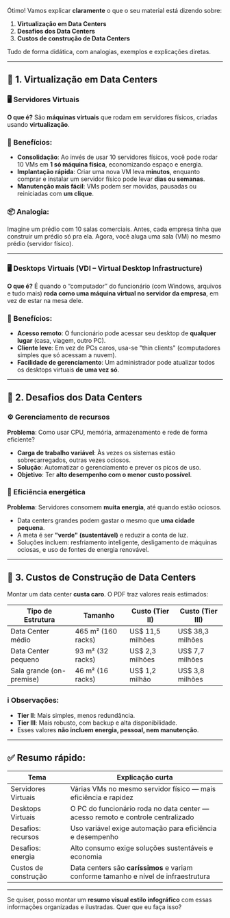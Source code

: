 Ótimo! Vamos explicar **claramente** o que o seu material está dizendo sobre:

1. **Virtualização em Data Centers**
2. **Desafios dos Data Centers**
3. **Custos de construção de Data Centers**

Tudo de forma didática, com analogias, exemplos e explicações diretas.

---

## 🔹 1. **Virtualização em Data Centers**

### 🖥 **Servidores Virtuais**

**O que é?**
São **máquinas virtuais** que rodam em servidores físicos, criadas usando **virtualização**.

### 🧩 Benefícios:

* **Consolidação**: Ao invés de usar 10 servidores físicos, você pode rodar 10 VMs em **1 só máquina física**, economizando espaço e energia.
* **Implantação rápida**: Criar uma nova VM leva **minutos**, enquanto comprar e instalar um servidor físico pode levar **dias ou semanas**.
* **Manutenção mais fácil**: VMs podem ser movidas, pausadas ou reiniciadas com **um clique**.

### 📦 Analogia:

Imagine um prédio com 10 salas comerciais. Antes, cada empresa tinha que construir um prédio só pra ela. Agora, você aluga uma sala (VM) no mesmo prédio (servidor físico).

---

### 🖥 **Desktops Virtuais (VDI – Virtual Desktop Infrastructure)**

**O que é?**
É quando o “computador” do funcionário (com Windows, arquivos e tudo mais) **roda como uma máquina virtual no servidor da empresa**, em vez de estar na mesa dele.

### 🧩 Benefícios:

* **Acesso remoto**: O funcionário pode acessar seu desktop de **qualquer lugar** (casa, viagem, outro PC).
* **Cliente leve**: Em vez de PCs caros, usa-se "thin clients" (computadores simples que só acessam a nuvem).
* **Facilidade de gerenciamento**: Um administrador pode atualizar todos os desktops virtuais **de uma vez só**.

---

## 🔹 2. **Desafios dos Data Centers**

### ⚙️ Gerenciamento de recursos

**Problema**: Como usar CPU, memória, armazenamento e rede de forma eficiente?

* **Carga de trabalho variável**: Às vezes os sistemas estão sobrecarregados, outras vezes ociosos.
* **Solução**: Automatizar o gerenciamento e prever os picos de uso.
* **Objetivo**: Ter **alto desempenho com o menor custo possível**.

### 🔋 Eficiência energética

**Problema**: Servidores consomem **muita energia**, até quando estão ociosos.

* Data centers grandes podem gastar o mesmo que **uma cidade pequena**.
* A meta é ser **"verde" (sustentável)** e reduzir a conta de luz.
* Soluções incluem: resfriamento inteligente, desligamento de máquinas ociosas, e uso de fontes de energia renovável.

---

## 🔹 3. **Custos de Construção de Data Centers**

Montar um data center **custa caro**. O PDF traz valores reais estimados:

| Tipo de Estrutura        | Tamanho            | Custo (Tier II)   | Custo (Tier III)  |
| ------------------------ | ------------------ | ----------------- | ----------------- |
| Data Center médio        | 465 m² (160 racks) | US\$ 11,5 milhões | US\$ 38,3 milhões |
| Data Center pequeno      | 93 m² (32 racks)   | US\$ 2,3 milhões  | US\$ 7,7 milhões  |
| Sala grande (on-premise) | 46 m² (16 racks)   | US\$ 1,2 milhão   | US\$ 3,8 milhões  |

### ℹ️ Observações:

* **Tier II**: Mais simples, menos redundância.
* **Tier III**: Mais robusto, com backup e alta disponibilidade.
* Esses valores **não incluem energia, pessoal, nem manutenção**.

---

## ✅ Resumo rápido:

| Tema                 | Explicação curta                                                                    |
| -------------------- | ----------------------------------------------------------------------------------- |
| Servidores Virtuais  | Várias VMs no mesmo servidor físico — mais eficiência e rapidez                     |
| Desktops Virtuais    | O PC do funcionário roda no data center — acesso remoto e controle centralizado     |
| Desafios: recursos   | Uso variável exige automação para eficiência e desempenho                           |
| Desafios: energia    | Alto consumo exige soluções sustentáveis e economia                                 |
| Custos de construção | Data centers são **caríssimos** e variam conforme tamanho e nível de infraestrutura |

---

Se quiser, posso montar um **resumo visual estilo infográfico** com essas informações organizadas e ilustradas. Quer que eu faça isso?
